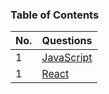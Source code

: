 


### Table of Contents

| No. | Questions                                                                                                                                                     |
| --- | ------------------------------------------------------------------------------------------------------------------------------------------------------------- |
| 1   | [JavaScript](/javascript%20interview%20questions/README.md)                                     |
| 1   | [React](/React%20interview%20question/README.md)                                     |

